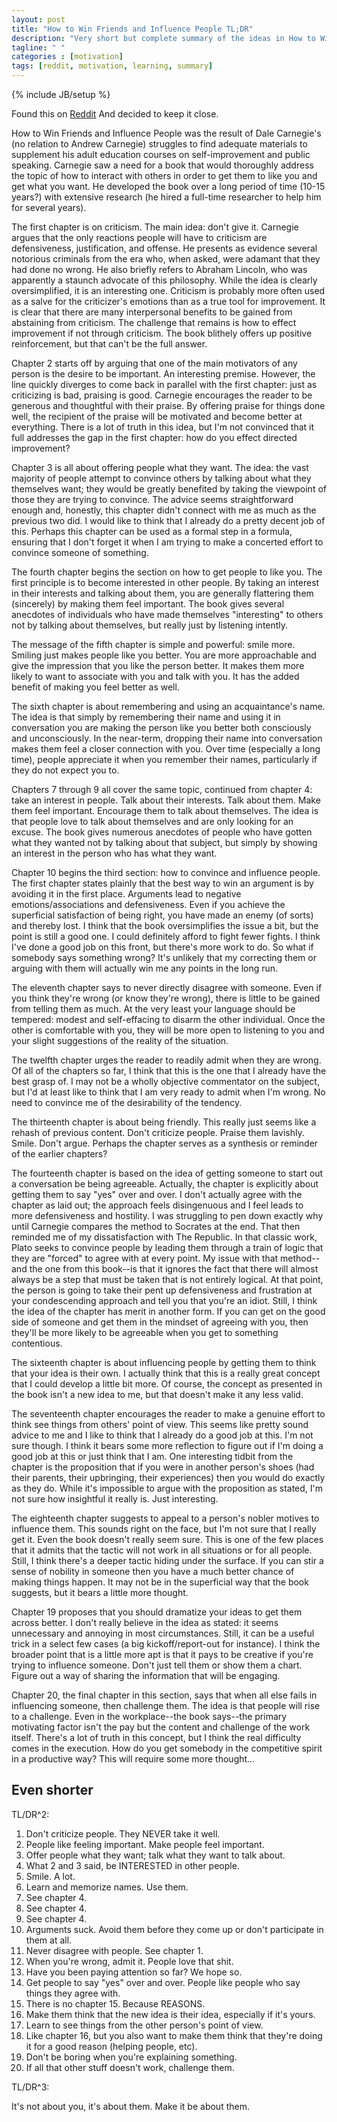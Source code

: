 ```yaml
---
layout: post
title: "How to Win Friends and Influence People TL;DR"
description: "Very short but complete summary of the ideas in How to Win Friends and Influence People ."
tagline: " "
categories : [motivation]
tags: [reddit, motivation, learning, summary]
---
```

{% include JB/setup %}

Found this on [Reddit](http://www.reddit.com/r/DecidingToBeBetter/comments/263rpg/people_keep_telling_me_to_read_how_to_make_friend/chnfw4d?context=3) And decided to keep it close.


How to Win Friends and Influence People was the result of Dale Carnegie's (no relation to Andrew Carnegie) struggles to find adequate materials to supplement his adult education courses on self-improvement and public speaking. Carnegie saw a need for a book that would thoroughly address the topic of how to interact with others in order to get them to like you and get what you want. He developed the book over a long period of time (10-15 years?) with extensive research (he hired a full-time researcher to help him for several years).

The first chapter is on criticism. The main idea: don't give it. Carnegie argues that the only reactions people will have to criticism are defensiveness, justification, and offense. He presents as evidence several notorious criminals from the era who, when asked, were adamant that they had done no wrong. He also briefly refers to Abraham Lincoln, who was apparently a staunch advocate of this philosophy. While the idea is clearly oversimplified, it is an interesting one. Criticism is probably more often used as a salve for the criticizer's emotions than as a true tool for improvement. It is clear that there are many interpersonal benefits to be gained from abstaining from criticism. The challenge that remains is how to effect improvement if not through criticism. The book blithely offers up positive reinforcement, but that can't be the full answer.

Chapter 2 starts off by arguing that one of the main motivators of any person is the desire to be important. An interesting premise. However, the line quickly diverges to come back in parallel with the first chapter: just as criticizing is bad, praising is good. Carnegie encourages the reader to be generous and thoughtful with their praise. By offering praise for things done well, the recipient of the praise will be motivated and become better at everything. There is a lot of truth in this idea, but I'm not convinced that it full addresses the gap in the first chapter: how do you effect directed improvement?

Chapter 3 is all about offering people what they want. The idea: the vast majority of people attempt to convince others by talking about what they themselves want; they would be greatly benefited by taking the viewpoint of those they are trying to convince. The advice seems straightforward enough and, honestly, this chapter didn't connect with me as much as the previous two did. I would like to think that I already do a pretty decent job of this. Perhaps this chapter can be used as a formal step in a formula, ensuring that I don't forget it when I am trying to make a concerted effort to convince someone of something.

The fourth chapter begins the section on how to get people to like you. The first principle is to become interested in other people. By taking an interest in their interests and talking about them, you are generally flattering them (sincerely) by making them feel important. The book gives several anecdotes of individuals who have made themselves "interesting" to others not by talking about themselves, but really just by listening intently.

The message of the fifth chapter is simple and powerful: smile more. Smiling just makes people like you better. You are more approachable and give the impression that you like the person better. It makes them more likely to want to associate with you and talk with you. It has the added benefit of making you feel better as well.

The sixth chapter is about remembering and using an acquaintance's name. The idea is that simply by remembering their name and using it in conversation you are making the person like you better both consciously and unconsciously. In the near-term, dropping their name into conversation makes them feel a closer connection with you. Over time (especially a long time), people appreciate it when you remember their names, particularly if they do not expect you to.

Chapters 7 through 9 all cover the same topic, continued from chapter 4: take an interest in people. Talk about their interests. Talk about them. Make them feel important. Encourage them to talk about themselves. The idea is that people love to talk about themselves and are only looking for an excuse. The book gives numerous anecdotes of people who have gotten what they wanted not by talking about that subject, but simply by showing an interest in the person who has what they want.

Chapter 10 begins the third section: how to convince and influence people. The first chapter states plainly that the best way to win an argument is by avoiding it in the first place. Arguments lead to negative emotions/associations and defensiveness. Even if you achieve the superficial satisfaction of being right, you have made an enemy (of sorts) and thereby lost. I think that the book oversimplifies the issue a bit, but the point is still a good one. I could definitely afford to fight fewer fights. I think I've done a good job on this front, but there's more work to do. So what if somebody says something wrong? It's unlikely that my correcting them or arguing with them will actually win me any points in the long run.

The eleventh chapter says to never directly disagree with someone. Even if you think they're wrong (or know they're wrong), there is little to be gained from telling them as much. At the very least your language should be tempered: modest and self-effacing to disarm the other individual. Once the other is comfortable with you, they will be more open to listening to you and your slight suggestions of the reality of the situation.

The twelfth chapter urges the reader to readily admit when they are wrong. Of all of the chapters so far, I think that this is the one that I already have the best grasp of. I may not be a wholly objective commentator on the subject, but I'd at least like to think that I am very ready to admit when I'm wrong. No need to convince me of the desirability of the tendency.

The thirteenth chapter is about being friendly. This really just seems like a rehash of previous content. Don't criticize people. Praise them lavishly. Smile. Don't argue. Perhaps the chapter serves as a synthesis or reminder of the earlier chapters?

The fourteenth chapter is based on the idea of getting someone to start out a conversation be being agreeable. Actually, the chapter is explicitly about getting them to say "yes" over and over. I don't actually agree with the chapter as laid out; the approach feels disingenuous and I feel leads to more defensiveness and hostility. I was struggling to pen down exactly why until Carnegie compares the method to Socrates at the end. That then reminded me of my dissatisfaction with The Republic. In that classic work, Plato seeks to convince people by leading them through a train of logic that they are "forced" to agree with at every point. My issue with that method--and the one from this book--is that it ignores the fact that there will almost always be a step that must be taken that is not entirely logical. At that point, the person is going to take their pent up defensiveness and frustration at your condescending approach and tell you that you're an idiot. Still, I think the idea of the chapter has merit in another form. If you can get on the good side of someone and get them in the mindset of agreeing with you, then they'll be more likely to be agreeable when you get to something contentious.

The sixteenth chapter is about influencing people by getting them to think that your idea is their own. I actually think that this is a really great concept that I could develop a little bit more. Of course, the concept as presented in the book isn't a new idea to me, but that doesn't make it any less valid.

The seventeenth chapter encourages the reader to make a genuine effort to think see things from others' point of view. This seems like pretty sound advice to me and I like to think that I already do a good job at this. I'm not sure though. I think it bears some more reflection to figure out if I'm doing a good job at this or just think that I am. One interesting tidbit from the chapter is the proposition that if you were in another person's shoes (had their parents, their upbringing, their experiences) then you would do exactly as they do. While it's impossible to argue with the proposition as stated, I'm not sure how insightful it really is. Just interesting.

The eighteenth chapter suggests to appeal to a person's nobler motives to influence them. This sounds right on the face, but I'm not sure that I really get it. Even the book doesn't really seem sure. This is one of the few places that it admits that the tactic will not work in all situations or for all people. Still, I think there's a deeper tactic hiding under the surface. If you can stir a sense of nobility in someone then you have a much better chance of making things happen. It may not be in the superficial way that the book suggests, but it bears a little more thought.

Chapter 19 proposes that you should dramatize your ideas to get them across better. I don't really believe in the idea as stated: it seems unnecessary and annoying in most circumstances. Still, it can be a useful trick in a select few cases (a big kickoff/report-out for instance). I think the broader point that is a little more apt is that it pays to be creative if you're trying to influence someone. Don't just tell them or show them a chart. Figure out a way of sharing the information that will be engaging.

Chapter 20, the final chapter in this section, says that when all else fails in influencing someone, then challenge them. The idea is that people will rise to a challenge. Even in the workplace--the book says--the primary motivating factor isn't the pay but the content and challenge of the work itself. There's a lot of truth in this concept, but I think the real difficulty comes in the execution. How do you get somebody in the competitive spirit in a productive way? This will require some more thought...


Even shorter
------------

TL/DR^2:

1. Don't criticize people. They NEVER take it well.
2. People like feeling important. Make people feel important.
3. Offer people what they want; talk what they want to talk about.
4. What 2 and 3 said, be INTERESTED in other people.
5. Smile. A lot.
6. Learn and memorize names. Use them.
7. See chapter 4.
8. See chapter 4.
9. See chapter 4.
10. Arguments suck. Avoid them before they come up or don't participate in them at all.
11. Never disagree with people. See chapter 1.
12. When you're wrong, admit it. People love that shit.
13. Have you been paying attention so far? We hope so.
14. Get people to say "yes" over and over. People like people who say things they agree with.
15. There is no chapter 15. Because REASONS.
16. Make them think that the new idea is their idea, especially if it's yours.
17. Learn to see things from the other person's point of view.
18. Like chapter 16, but you also want to make them think that they're doing it for a good reason (helping people, etc).
19. Don't be boring when you're explaining something. 
20. If all that other stuff doesn't work, challenge them.

TL/DR^3:

It's not about you, it's about them. Make it be about them.

